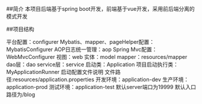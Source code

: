 ##简介 本项目后端基于spring boot开发，前端基于vue开发，采用前后端分离的模式开发

##项目结构

平台配置：configurer
Mybatis、mapper、pageHelper配置：MybatisConfigurer
AOP日志统一管理：aop
Spring Mvc配置：WebMvcConfigurer
视图：web
实体：model
mapper：resources/mapper
dao层：dao
service层：service
启动类：Application
项目启动执行类：MyApplicationRunner
启动配置文件说明
文件路径:resources/application.properties
开发环境：application-dev
生产环境：application-prod
测试环境：application-test
默认server端口为19999
默认入口路径为/blog